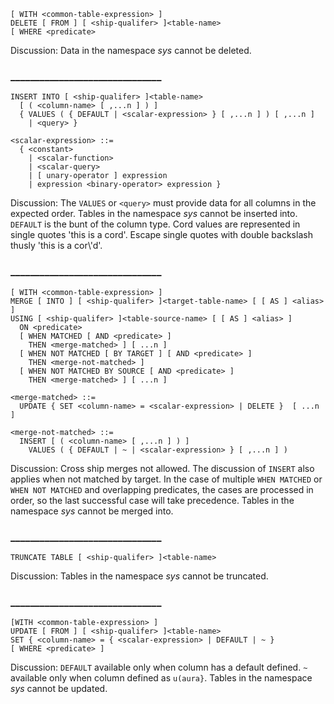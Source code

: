 ```
[ WITH <common-table-expression> ]
DELETE [ FROM ] [ <ship-qualifer> ]<table-name>
[ WHERE <predicate>
```

Discussion:
Data in the namespace *sys* cannot be deleted.

### _______________________________


```
INSERT INTO [ <ship-qualifer> ]<table-name>
  [ ( <column-name> [ ,...n ] ) ]
  { VALUES ( { DEFAULT | <scalar-expression> } [ ,...n ] ) [ ,...n ]
    | <query> }
```

```
<scalar-expression> ::=
  { <constant>
    | <scalar-function>
    | <scalar-query>
    | [ unary-operator ] expression
    | expression <binary-operator> expression }
``` 

Discussion:
The `VALUES` or `<query>` must provide data for all columns in the expected order.
Tables in the namespace *sys* cannot be inserted into.
`DEFAULT` is the bunt of the column type.
Cord values are represented in single quotes 'this is a cord'.
Escape single quotes with double backslash thusly 'this is a cor\\'d'.

### _______________________________


```
[ WITH <common-table-expression> ]
MERGE [ INTO ] [ <ship-qualifer> ]<target-table-name> [ [ AS ] <alias> ]
USING [ <ship-qualifer> ]<table-source-name> [ [ AS ] <alias> ]
  ON <predicate>
  [ WHEN MATCHED [ AND <predicate> ] 
    THEN <merge-matched> ] [ ...n ]
  [ WHEN NOT MATCHED [ BY TARGET ] [ AND <predicate> ]
    THEN <merge-not-matched> ]
  [ WHEN NOT MATCHED BY SOURCE [ AND <predicate> ]
    THEN <merge-matched> ] [ ...n ]
```

```
<merge-matched> ::=
  UPDATE { SET <column-name> = <scalar-expression> | DELETE }  [ ...n ]
```

```
<merge-not-matched> ::=
  INSERT [ ( <column-name> [ ,...n ] ) ]
    VALUES ( { DEFAULT | ~ | <scalar-expression> } [ ,...n ] ) 
```

Discussion:
Cross ship merges not allowed.
The discussion of `INSERT` also applies when not matched by target.
In the case of multiple `WHEN MATCHED` or `WHEN NOT MATCHED` and overlapping predicates, the cases are processed in order, so the last successful case will take precedence.
Tables in the namespace *sys* cannot be merged into.

### _______________________________


`TRUNCATE TABLE [ <ship-qualifer> ]<table-name>`

Discussion:
Tables in the namespace *sys* cannot be truncated.
### _______________________________


```
[WITH <common-table-expression> ]
UPDATE [ FROM ] [ <ship-qualifer> ]<table-name>
SET { <column-name> = { <scalar-expression> | DEFAULT | ~ }
[ WHERE <predicate> ]
```

Discussion:
`DEFAULT` available only when column has a default defined. 
`~` available only when column defined as `u(aura}`.
Tables in the namespace *sys* cannot be updated.
